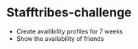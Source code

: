 # Stafftribes-challenge

- Create availibility profiles for 7 weeks
- Show the availability of friends
